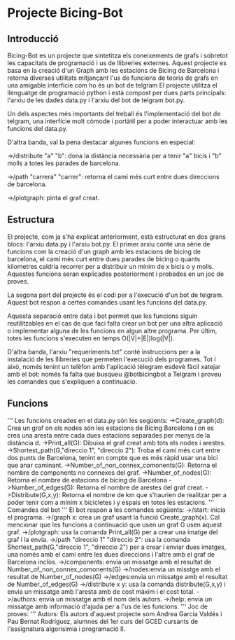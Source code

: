 # Projecte Bicing-Bot

## Introducció

Bicing-Bot es un projecte que sintetitza els coneixements de grafs i sobretot les capacitats de programació i us de llibreries externes.
Aquest projecte es basa en la creació d'un Graph amb les estacions de Bicing de Barcelona i retorna diverses utilitats mitjançant l'us de funcions de teoria de grafs en una amigable interfície com ho és un bot de telgram
El projecte utilitza el llenguatge de programació python i està compost per dues parts principals: l'arxiu de les dades data.py i l'arxiu del bot de telgram bot.py.

Un dels aspectes més importants del treball és l'implementació del bot de telgram, una interfície molt còmode i portàtil per a poder interactuar amb les funcions del data.py.

D'altra banda, val la pena destacar algunes funcions en especial:

->/distribute "a" "b": dona la distància necessària per a tenir "a" bicis i "b" molls a totes les parades de barcelona.

->/path "carrera" "carrer": retorna el camí més curt entre dues direccions de barcelona.  

->/plotgraph: pinta el graf creat.


## Estructura 

El projecte, com ja s'ha explicat anteriorment, està estructurat en dos grans blocs: l'arxiu data.py i l'arxiu bot.py.
El primer arxiu conté una sèrie de funcions com la creació d'un graph amb les estacions de bicing de barcelona, el camí més curt entre dues parades de bicing o quants kilometres caldria recorrer per a distribuir un mínim de x bicis o y molls. Aquestes funcions seran explicades posteriorment i probades en un joc de proves.

La segona part del projecte és el codi per a l'execució d'un bot de telgram. Aquest bot respon a certes comandes usant les funcions del data.py.

Aquesta separació entre data i bot permet que les funcions siguin reutilitzables en el cas de que faci falta crear un bot per una altra aplicació o implementar alguna de les funcions en algun altre programa. 
Per últim, totes les funcions s'executen en temps O(|V|+|E|)log(|V|).

D'altra banda, l'arxiu "requeriments.txt" conté instruccions per a la instalació de les llibreries que permeten l'execució dels programes. Tot i això, només tenint un telèfon amb l'aplicació tèlegram esdevè fàcil xatejar amb el bot: només fa falta que busqueu @botbicingbot a Telgram i proveu les comandes que s'expliquen a continuacio.

## Funcions
'''
Les funcions creades en el data.py són les següents:
->Create_graph(d): Crea un graf on els nodes són les estacions de Bicing Barcelona i on es crea una aresta entre cada dues estacions separades per menys de la distància d.
->Print_all(G): Dibuixa el graf creat amb tots els nodes i arestes.
->Shortest_path(G,"direccio 1", "direccio 2"): Troba el camí més curt entre dos punts de Barcelona, tenint en compte que es més ràpid usar una bici que anar caminant.
->Number_of_non_connex_comonents(G): Retorna el nombre de components no connexes del graf.
->Number_of_nodes(G): Retorna el nombre de estacions de bicing de Barcelona
->Number_of_edges(G): Retorna el nombre de arestes del graf creat.
->Distribute(G,x,y): Retorna el nombre de km que s'haurien de realitzar per a poder tenir com a mínim x bicicletes i y espais en totes les estacions.
'''
Comandes del bot
'''
El bot respon a les comandes següents:
->/start: inicia el programa.
->/graph x: crea un graf usant la funció Create_graph(x). Cal mencionar que les funcions a continuació que usen un graf G usen aquest graf.
->/plotgraph: usa la comanda Print_all(G) per a crear una imatge del graf i la envia.
->/path "direccio 1" "direccio 2": usa la comanda Shortest_path(G,"direccio 1", "direccio 2") per a crear i enviar dues imatges, una només amb el camí entre les dues direccions i l'altre amb el graf de Barcelona inclòs.
->/components: envia un missatge amb el resultat de Number_of_non_connex_comonents(G)
->/nodes:envia un misstge amb el resultat de Number_of_nodes(G)
->/edges:envia un missatge amb el resultat de Number_of_edges(G)
->/distribute x y: usa la comanda distribute(G,x,y) i envia un missatge amb l'aresta amb de cost màxim i el cost total.
->/authors: envia un missatge amb el nom dels autors.
->/help: envia un missatge amb informació d'ajuda per a l'us de les funcions.
'''
Joc de proves:
'''
Autors:
Els autors d'aquest projecte som Andrea García Valdés i Pau Bernat Rodríguez, alumnes del 1er curs del GCED cursants de l'assignatura algorisimia i programació II.

